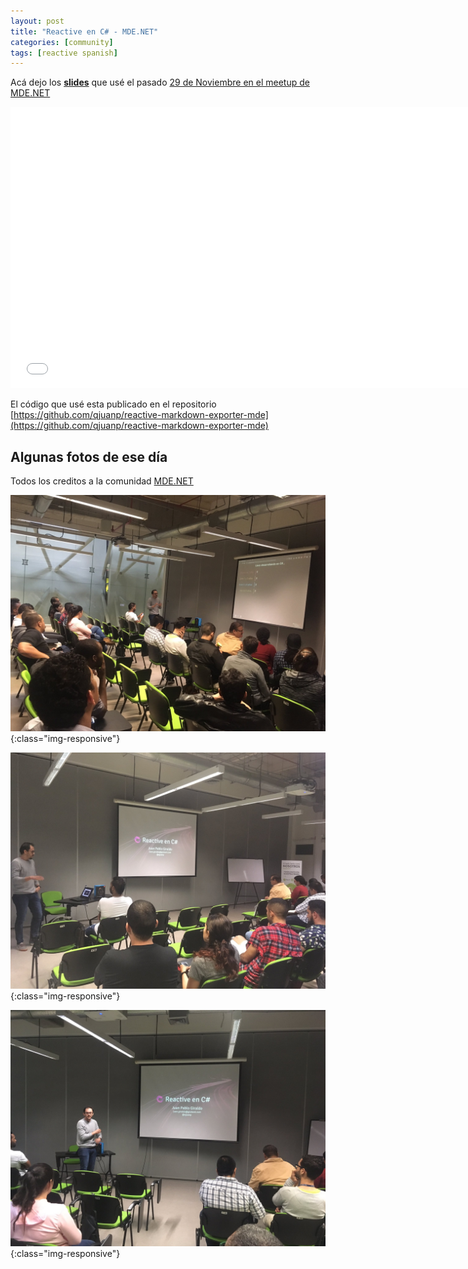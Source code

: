 ```yaml
---
layout: post
title: "Reactive en C# - MDE.NET"
categories: [community]
tags: [reactive spanish]
---
```


Acá dejo los **[slides](https://slides.com/qjuanp/rx-csharp-mdenet)** que usé el pasado [29 de Noviembre en el meetup de MDE.NET](https://www.meetup.com/es-ES/MDE-NET/events/256625082/)

<iframe 
    src="//slides.com/qjuanp/rx-csharp-mdenet/embed" 
    width="740" 
    height="450" 
    scrolling="no" 
    frameborder="0" 
    webkitallowfullscreen mozallowfullscreen allowfullscreen>
</iframe>

El código que usé esta publicado en el repositorio [https://github.com/qjuanp/reactive-markdown-exporter-mde](https://github.com/qjuanp/reactive-markdown-exporter-mde)

## Algunas fotos de ese día
Todos los creditos a la comunidad [MDE.NET](http://mdedotnet.co)

![Reactive en C# - Foto por Comunidad MDE.NET](/assets/2018-11-29-reactive-en-csharp-mde-net/p1.jpg){:class="img-responsive"}

![Reactive en C# - Foto por Comunidad MDE.NET](/assets/2018-11-29-reactive-en-csharp-mde-net/p2.jpg){:class="img-responsive"}

![Reactive en C# - Foto por Comunidad MDE.NET](/assets/2018-11-29-reactive-en-csharp-mde-net/p3.jpg){:class="img-responsive"}